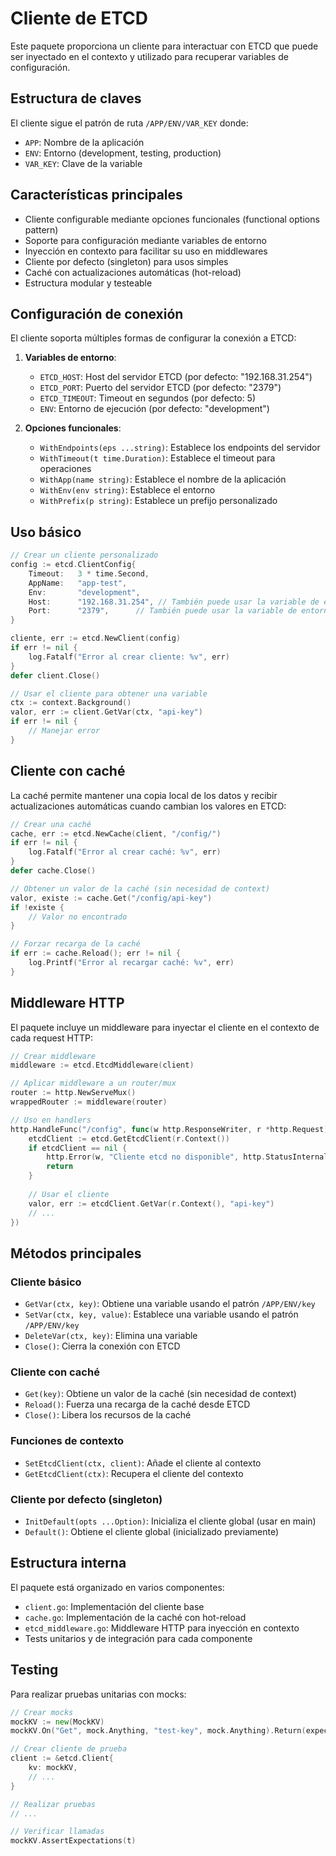 # Cliente de ETCD

Este paquete proporciona un cliente para interactuar con ETCD que puede ser inyectado en el contexto y utilizado para recuperar variables de configuración.

## Estructura de claves

El cliente sigue el patrón de ruta `/APP/ENV/VAR_KEY` donde:

- `APP`: Nombre de la aplicación
- `ENV`: Entorno (development, testing, production)
- `VAR_KEY`: Clave de la variable

## Características principales

- Cliente configurable mediante opciones funcionales (functional options pattern)
- Soporte para configuración mediante variables de entorno
- Inyección en contexto para facilitar su uso en middlewares
- Cliente por defecto (singleton) para usos simples
- Caché con actualizaciones automáticas (hot-reload)
- Estructura modular y testeable

## Configuración de conexión

El cliente soporta múltiples formas de configurar la conexión a ETCD:

1. **Variables de entorno**:
   - `ETCD_HOST`: Host del servidor ETCD (por defecto: "192.168.31.254")
   - `ETCD_PORT`: Puerto del servidor ETCD (por defecto: "2379")
   - `ETCD_TIMEOUT`: Timeout en segundos (por defecto: 5)
   - `ENV`: Entorno de ejecución (por defecto: "development")

2. **Opciones funcionales**:
   - `WithEndpoints(eps ...string)`: Establece los endpoints del servidor
   - `WithTimeout(t time.Duration)`: Establece el timeout para operaciones
   - `WithApp(name string)`: Establece el nombre de la aplicación
   - `WithEnv(env string)`: Establece el entorno
   - `WithPrefix(p string)`: Establece un prefijo personalizado

## Uso básico

```go
// Crear un cliente personalizado
config := etcd.ClientConfig{
    Timeout:   3 * time.Second,
    AppName:   "app-test",
    Env:       "development",
    Host:      "192.168.31.254", // También puede usar la variable de entorno ETCD_HOST
    Port:      "2379",      // También puede usar la variable de entorno ETCD_PORT
}

cliente, err := etcd.NewClient(config)
if err != nil {
    log.Fatalf("Error al crear cliente: %v", err)
}
defer client.Close()

// Usar el cliente para obtener una variable
ctx := context.Background()
valor, err := client.GetVar(ctx, "api-key")
if err != nil {
    // Manejar error
}
```

## Cliente con caché

La caché permite mantener una copia local de los datos y recibir actualizaciones automáticas cuando cambian los valores en ETCD:

```go
// Crear una caché
cache, err := etcd.NewCache(client, "/config/")
if err != nil {
    log.Fatalf("Error al crear caché: %v", err)
}
defer cache.Close()

// Obtener un valor de la caché (sin necesidad de context)
valor, existe := cache.Get("/config/api-key")
if !existe {
    // Valor no encontrado
}

// Forzar recarga de la caché
if err := cache.Reload(); err != nil {
    log.Printf("Error al recargar caché: %v", err)
}
```

## Middleware HTTP

El paquete incluye un middleware para inyectar el cliente en el contexto de cada request HTTP:

```go
// Crear middleware
middleware := etcd.EtcdMiddleware(client)

// Aplicar middleware a un router/mux
router := http.NewServeMux()
wrappedRouter := middleware(router)

// Uso en handlers
http.HandleFunc("/config", func(w http.ResponseWriter, r *http.Request) {
    etcdClient := etcd.GetEtcdClient(r.Context())
    if etcdClient == nil {
        http.Error(w, "Cliente etcd no disponible", http.StatusInternalServerError)
        return
    }
    
    // Usar el cliente
    valor, err := etcdClient.GetVar(r.Context(), "api-key")
    // ...
})
```

## Métodos principales

### Cliente básico

- `GetVar(ctx, key)`: Obtiene una variable usando el patrón `/APP/ENV/key`
- `SetVar(ctx, key, value)`: Establece una variable usando el patrón `/APP/ENV/key`
- `DeleteVar(ctx, key)`: Elimina una variable
- `Close()`: Cierra la conexión con ETCD

### Cliente con caché

- `Get(key)`: Obtiene un valor de la caché (sin necesidad de context)
- `Reload()`: Fuerza una recarga de la caché desde ETCD
- `Close()`: Libera los recursos de la caché

### Funciones de contexto

- `SetEtcdClient(ctx, client)`: Añade el cliente al contexto
- `GetEtcdClient(ctx)`: Recupera el cliente del contexto

### Cliente por defecto (singleton)

- `InitDefault(opts ...Option)`: Inicializa el cliente global (usar en main)
- `Default()`: Obtiene el cliente global (inicializado previamente)

## Estructura interna

El paquete está organizado en varios componentes:

- `client.go`: Implementación del cliente base
- `cache.go`: Implementación de la caché con hot-reload
- `etcd_middleware.go`: Middleware HTTP para inyección en contexto
- Tests unitarios y de integración para cada componente

## Testing

Para realizar pruebas unitarias con mocks:

```go
// Crear mocks
mockKV := new(MockKV)
mockKV.On("Get", mock.Anything, "test-key", mock.Anything).Return(expectedResponse, nil)

// Crear cliente de prueba
client := &etcd.Client{
    kv: mockKV,
    // ...
}

// Realizar pruebas
// ...

// Verificar llamadas
mockKV.AssertExpectations(t)
``` 